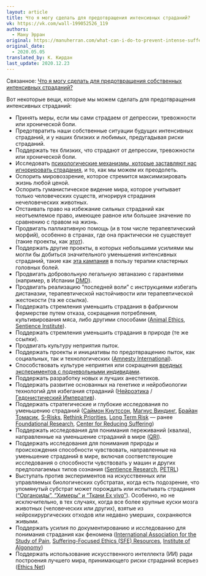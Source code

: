 ```yaml
---
layout: article
title: Что я могу сделать для предотвращения интенсивных страданий?
vk: https://vk.com/wall-199052526_119
authors:
  - Ману Эрран
original: https://manuherran.com/what-can-i-do-to-prevent-intense-suffering/
original_date:
  - 2020.05.05
translated_by: К. Кирдан
last_update: 2020.12.23
---
```

Связанное: [Что я могу сделать для предотвращения собственных интенсивных страданий?](manu-herran-what-can-i-do-to-prevent-my-own-intense-suffering.html)

Вот некоторые вещи, которые мы можем сделать для предотвращения интенсивных страданий:

- Принять меры, если мы сами страдаем от депрессии, тревожности или хронической боли.
- Предотвратить наши собственные ситуации будущих интенсивных страданий, и у наших близких и любимых, предугадывая риски страданий.
- Поддержать тех близких, что страдают от депрессии, тревожности или хронической боли.
- Исследовать [психологические механизмы, которые заставляют нас игнорировать страдания](https://manuherran.com/psychological-biases-that-impede-the-success-in-the-reducing-intense-suffering-movement/), и то, как мы можем их преодолеть.
- Оспорить мировоззрение, которое стремится максимизировать жизнь любой ценой.
- Оспорить гуманистическое видение мира, которое учитывает только человеческих существ, игнорируя страдания нечеловеческих животных.
- Отстаивать право на избежание сильных страданий как неотъемлемое право, имеющее равное или большее значение по сравнению с правом на жизнь.
- Продвигать паллиативную помощь (и в том числе терапевтический морфий), особенно в странах, где она практически не существует (такие проекты, как [этот](https://www.preventsuffering.org/pain)).
- Поддержать другие проекты, в которых небольшими усилиями мы могли бы добиться значительного уменьшения интенсивных страданий, такие как [эта кампания](https://www.preventsuffering.org/cluster-headaches/) в пользу терапии кластерных головных болей.
- Продвигать добровольную легальную эвтаназию с гарантиями (например, в Испании [DMD](https://derechoamorir.org/)).
- Продвигать реализацию “последней воли” с инструкциями избегать дистаназии, терапевтической настойчивости или терапевтической жестокости (та же ссылка).
- Поддержать стремления уменьшить страдания в фабричном фермерстве путем отказа, сокращения потребления, культивирования мяса, либо другими способами ([Animal Ethics](https://www.animal-ethics.org/), [Sentience Institute](https://www.sentienceinstitute.org/)).
- Поддержать стремления уменьшить страдания в природе (те же ссылки).
- Продвигать культуру неприятия пыток.
- Поддержать проекты и инициативы по предотвращению пыток, как социальных, так и технологических ([Amnesty International](https://www.amnesty.org/es/what-we-do/torture/)).
- Способствовать культуре неприятия или сокращения [вредных экспериментов с подневольными индивидами](https://manuherran.com/on-animal-experimentation/).
- Поддержать разработку новых и лучших анестетиков.
- Поддержать развитие основанных на генетике и нейробиологии технологий для избегания страданий ([Нейроэтика](https://neuroethics.com/) / [Гедонистический Императив](https://www.hedweb.com/)).
- Поддержать стратегические и глубокие исследования по уменьшению страданий ([Саймон Кнутссон](http://www.simonknutsson.com/), [Магнус Виндинг](https://magnusvinding.com/), [Брайан Томасик](https://reducing-suffering.org/), [S-Risks](https://s-risks.org/), [Rethink Priorities](https://www.rethinkpriorities.org/), [Long Term Risk](https://longtermrisk.org/) — ранее [Foundational Research](https://foundational-research.org/), [Center for Reducing Suffering](https://centerforreducingsuffering.org/))
- Поддержать исследования для понимания переживаний (квалиа), направленные на уменьшение страданий в мире ([QRI](https://www.qualiaresearchinstitute.org/)).
- Поддержать исследования для понимания природы и происхождения способности чувствовать, направленные на уменьшение страданий в мире, включая соответствующие исследования о способности чувствовать у машин и других предполагаемых типов сознания ([Sentience Research](http://sentience-research.org/), [PETRL](http://petrl.org/))
- Выступать против экспериментов на искусственных или управляемых биологических субстратах, когда есть подозрение, что упомянутый субстрат может порождать или испытывать страдания ([“Органоиды”, “Химеры” и “Ткани Ex vivo”](https://manuherran.com/types-of-suffering-based-on-their-uncertainty/)). Особенно, но не исключительно, в тех случаях, когда все более крупные куски мозга животных (человеческих или других), взятые из нейрохирургических отходов или недавно умерших, сохраняются живыми.
- Поддержать усилия по документированию и исследованию для понимания страдания как феномена ([International Association for the Study of Pain](https://www.iasp-pain.org/), [Suffering-Focused Ethics (SFE) Resources](https://suffering-focused-ethics.surge.sh/), [Institute of Algonomy](https://docs.google.com/document/d/1cyDnDBxQKarKjeug2YJTv7XNTlVY-v9sQL45-Q2BFac/))
- Поддержать использование искусственного интеллекта (ИИ) ради построения лучшего мира, принимающего риски страданий всерьез ([Ethics Net](https://www.ethicsnet.org/))
